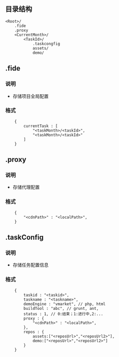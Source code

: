 ## 目录结构
````
<Root>/
	.fide
	.proxy
	<CurrentMonth>/
		<TaskId>/
			.taskcongfig
			assets/
			demo/
````

## .fide

### 说明
* 存储项目全局配置

### 格式
````
	{
		currentTask : [
			"<taskMonth>/<taskId>",
			"<taskMonth>/<taskId>"
		]
	}
````

## .proxy

### 说明
* 存储代理配置

### 格式
````
	{
		"<cdnPath>" : "<localPath>",
	}
````

## .taskConfig

### 说明
* 存储任务配置信息

### 格式
````
	{
		taskid : "<taskid>",
		taskname : "<taskname>",
		demoEngine : "vmarket", // php, html
		buildTool : "abc", // grunt, ant, 
		status : 1, // 0:结束；1:进行中,2:...
		proxy : {
			"<cdnPath>" : "<localPath>",
		},
		repos : {
			assets:["<reposUrl>","<reposUrl2>"],
			demo:["<reposUrl>","<reposUrl2>"]
		}
	}
````
